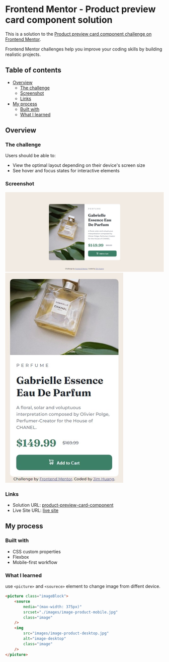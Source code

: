 # Frontend Mentor - Product preview card component solution

This is a solution to the [Product preview card component challenge on Frontend Mentor](https://www.frontendmentor.io/challenges/product-preview-card-component-GO7UmttRfa).

Frontend Mentor challenges help you improve your coding skills by building realistic projects.

## Table of contents

-   [Overview](#overview)
    -   [The challenge](#the-challenge)
    -   [Screenshot](#screenshot)
    -   [Links](#links)
-   [My process](#my-process)
    -   [Built with](#built-with)
    -   [What I learned](#what-i-learned)

## Overview

### The challenge

Users should be able to:

-   View the optimal layout depending on their device's screen size
-   See hover and focus states for interactive elements

### Screenshot

![](/screenshot/desktop.jpeg)
![](/screenshot/mobile.jpeg)

### Links

-   Solution URL: [product-preview-card-component](https://github.com/Jim876633/frontend-mentor-solution/tree/product-preview-card-component)
-   Live Site URL: [live site](https://jim-product-preview-card-component.netlify.app/)

## My process

### Built with

-   CSS custom properties
-   Flexbox
-   Mobile-first workflow

### What I learned

use `<picture>` and `<sourece>` element to change image from diffent device.

```html
<picture class="imageBlock">
    <source
        media="(max-width: 375px)"
        srcset="./images/image-product-mobile.jpg"
        class="image"
    />
    <img
        src="images/image-product-desktop.jpg"
        alt="image-desktop"
        class="image"
    />
</picture>
```
